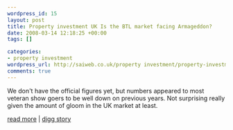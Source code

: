```yaml
--- 
wordpress_id: 15
layout: post
title: Property investment UK Is the BTL market facing Armageddon?
date: 2008-03-14 12:18:25 +00:00
tags: []

categories: 
- property investment
wordpress_url: http://saiweb.co.uk/property investment/property-investment-uk-is-the-btl-market-facing-armageddon
comments: true
---
```

We don't have the official figures yet, but numbers appeared to most veteran show goers to be well down on previous years. Not surprising really given the amount of gloom in the UK market at least.

<a href="http://www.propertysecrets.net/blogs/max_growth/property_investment_in_the_uk_is_the_btl_market_facing_armageddon/post-139.html">read more</a> | <a href="http://www.digg.com/business_finance/Property_investment_UK_Is_the_BTL_market_facing_Armageddon">digg story</a>
